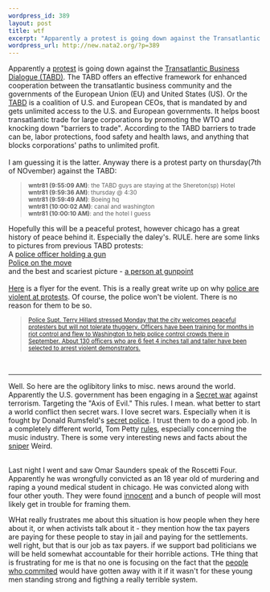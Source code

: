 ```yaml
--- 
wordpress_id: 389
layout: post
title: wtf
excerpt: "Apparently a protest is going down against the Transatlantic Business Dialogue (TABD). The TABD offers an effective framework for enhanced cooperation between the transatlantic business community and the governments of the European Union (EU) and United States (US). Or the "
wordpress_url: http://new.nata2.org/?p=389
---
```

Apparently a <a href="http://www.azone.org/notabd/">protest</a> is going down against the <a href="http://www.tabd.org/">Transatlantic Business Dialogue (TABD)</a>. The TABD offers an effective framework for enhanced cooperation between the transatlantic business community and the governments of the European Union (EU) and United States (US). Or the <a href="http://www.azone.org/notabd/index.php?content=history">TABD</a> is a coalition of U.S. and European CEOs, that is mandated by and gets unlimited access to the U.S. and European governments. It helps boost transatlantic trade for large corporations by promoting the WTO and knocking down "barriers to trade". According to the TABD barriers to trade can be, labor protections, food safety and health laws, and anything that blocks corporations' paths to unlimited profit.<br/><br/>I am guessing it is the latter. Anyway there is a protest party on thursday(7th of NOvember) against the TABD:
<blockquote><small>
<b>wntr81 (9:55:09 AM)</b>: the TABD guys are staying at the Shereton(sp) Hotel<br/>
<b>wntr81 (9:59:36 AM)</b>: thursday @ 4:30<br/>
<b>wntr81 (9:59:49 AM)</b>: Boeing hq <br/>
<b>wntr81 (10:00:02 AM)</b>: canal and washington<br/>
<b>wntr81 (10:00:10 AM)</b>: and the hotel I guess<br/>
</small>
</blockquote>
Hopefully this will be a peaceful protest, however chicago has a great history of peace behind it. Especially the daley's. RULE. here are some links to pictures from previous TABD protests:<br/>
A <a href="http://www.citybeat.com/tabd/images/new_images/tabd_gun_jb.jpg">police officer holding a gun</a><br/>
<a href="http://www.citybeat.com/tabd/images/new_images/tabd_cop_run_mb.jpg">Police on the move</a><br/>
and the best and scariest picture - <a href="http://www.citybeat.com/tabd/images/new_images/tabd_gunpoint_mb.jpg">a person at gunpoint</a>
<br/><br/>
<a href="http://www.azone.org/notabd/images/titanictabd.pdf">Here</a> is a flyer for the event. This is a really great write up on why <a href="http://www.citybeat.com/tabd/12second.html">police are violent at protests</a>. Of course, the police won't be violent. There is no reason for them to be so. <br/>
<blockquote><small><a href="http://www.suntimes.com/output/news/cst-nws-prot05.html">Police Supt. Terry Hillard stressed Monday that the city welcomes peaceful protesters but will not tolerate thuggery. Officers have been training for months in riot control and flew to Washington to help police control crowds there in September. About 130 officers who are 6 feet 4 inches tall and taller have been selected to arrest violent demonstrators.</a></small></blockquote>
<br/><hr>
Well. So here are the oglibitory links to misc. news around the world. Apparently the U.S. government has been engaging in a <a href="http://www.latimes.com/la-op-arkin27oct27001451,0,7355676.story">Secret war</a> against terrorism. Targeting the "Axis of Evil." This rules. I mean. what better to start a world conflict then secret wars. I love secret wars. Especially when it is fought by Donald Rumsfeld's <a href="http://www.themoscowtimes.com/stories/2002/11/01/120.html">secret police</a>. I trust them to do a good job.  In a completely different world, Tom Petty <a href="http://www.rollingstone.com/news/newsarticle.asp?nid=16913&cf=399">rules</a>, especially concerning the music industry. There is some very interesting news and facts about the <a href="http://www.guerrillanews.com/cgi-bin/wwwthreads/showflat.pl?Cat=&Board=conspiracy&Number=83655&page=0&view=collapsed&sb=5&o=0&part=">sniper</a> Weird.<br/><br/>
<p>Last night I went and saw Omar Saunders speak of the Roscetti Four. Apparently he was wrongfully convicted as an 18 year old of murdering and raping a yound medical student in chicago. He was convicted along with four other youth. They were found <a href="http://home.iprimus.com.au/dna_info/dna/JA_DNA_illnews_20011212a.html">innocent</a> and a bunch of people will most likely get in trouble for framing them. <p>WHat really frustrates me about this situation is how people when they here about it, or when activists talk about it - they mention how the tax payers are paying for these people to stay in jail and paying for the settlements. well right, but that is our job as tax payers. if we support bad politicians we will be held somewhat accountable for their horrible actions. THe thing that is frustrating for me is that no one is focusing on the fact that the <a href="http://www.beloitdailynews.com/202/2ill9.htm">people who commited</a> would have gotten away with it if it wasn't for these young men standing strong and figthing a really terrible system.
